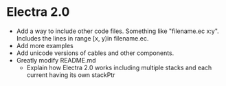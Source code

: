 # Electra 2.0

+ Add a way to include other code files. Something like "filename.ec x:y". Includes the lines in range [x, y)in filename.ec.
+ Add more examples
+ Add unicode versions of cables and other components.
+ Greatly modify README.md
    + Explain how Electra 2.0 works including multiple stacks and each current having its own stackPtr

